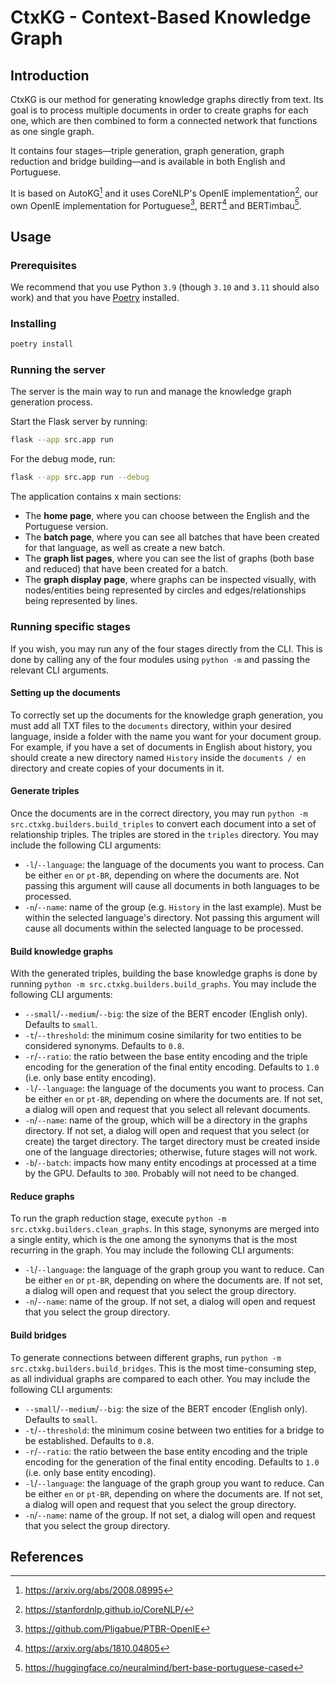 # CtxKG - Context-Based Knowledge Graph

## Introduction

CtxKG is our method for generating knowledge graphs directly from text. Its goal is to process multiple documents in order to create graphs for each one, which are then combined to form a connected network that functions as one single graph.

It contains four stages—triple generation, graph generation, graph reduction and bridge building—and is available in both English and Portuguese.

It is based on AutoKG[^1] and it uses CoreNLP's OpenIE implementation[^2], our own OpenIE implementation for Portuguese[^3], BERT[^4] and BERTimbau[^5].

## Usage

### Prerequisites

We recommend that you use Python `3.9` (though `3.10` and `3.11` should also work) and that you have [Poetry](https://python-poetry.org/) installed. 

### Installing

```sh
poetry install
```

### Running the server

The server is the main way to run and manage the knowledge graph generation process.

Start the Flask server by running:
```sh
flask --app src.app run
```

For the debug mode, run:
```sh
flask --app src.app run --debug
```

The application contains x main sections:

- The **home page**, where you can choose between the English and the Portuguese version.
- The **batch page**, where you can see all batches that have been created for that language, as well as create a new batch.
- The **graph list pages**, where you can see the list of graphs (both base and reduced) that have been created for a batch.
- The **graph display page**, where graphs can be inspected visually, with nodes/entities being represented by circles and edges/relationships being represented by lines.

### Running specific stages

If you wish, you may run any of the four stages directly from the CLI. This is done by calling any of the four modules using `python -m` and passing the relevant CLI arguments.

#### Setting up the documents

To correctly set up the documents for the knowledge graph generation, you must add all TXT files to the `documents` directory, within your desired language, inside a folder with the name you want for your document group. For example, if you have a set of documents in English about history, you should create a new directory named `History` inside the `documents / en` directory and create copies of your documents in it. 

#### Generate triples

Once the documents are in the correct directory, you may run `python -m src.ctxkg.builders.build_triples` to convert each document into a set of relationship triples. The triples are stored in the `triples` directory. You may include the following CLI arguments:

- `-l`/`--language`: the language of the documents you want to process. Can be either `en` or `pt-BR`, depending on where the documents are. Not passing this argument will cause all documents in both languages to be processed.
- `-n`/`--name`: name of the group (e.g. `History` in the last example). Must be within the selected language's directory. Not passing this argument will cause all documents within the selected language to be processed.

#### Build knowledge graphs

With the generated triples, building the base knowledge graphs is done by running `python -m src.ctxkg.builders.build_graphs`. You may include the following CLI arguments:
- `--small`/`--medium`/`--big`: the size of the BERT encoder (English only). Defaults to `small`.
- `-t`/`--threshold`: the minimum cosine similarity for two entities to be considered synonyms. Defaults to `0.8`.
- `-r`/`--ratio`: the ratio between the base entity encoding and the triple encoding for the generation of the final entity encoding. Defaults to `1.0` (i.e. only base entity encoding).
- `-l`/`--language`: the language of the documents you want to process. Can be either `en` or `pt-BR`, depending on where the documents are. If not set, a dialog will open and request that you select all relevant documents.
- `-n`/`--name`: name of the group, which will be a directory in the graphs directory. If not set, a dialog will open and request that you select (or create) the target directory. The target directory must be created inside one of the language directories; otherwise, future stages will not work.
- `-b`/`--batch`: impacts how many entity encodings at processed at a time by the GPU. Defaults to `300`. Probably will not need to be changed.

#### Reduce graphs

To run the graph reduction stage, execute `python -m src.ctxkg.builders.clean_graphs`. In this stage, synonyms are merged into a single entity, which is the one among the synonyms that is the most recurring in the graph. You may include the following CLI arguments:

- `-l`/`--language`: the language of the graph group you want to reduce. Can be either `en` or `pt-BR`, depending on where the documents are. If not set, a dialog will open and request that you select the group directory.
- `-n`/`--name`: name of the group. If not set, a dialog will open and request that you select the group directory.

#### Build bridges

To generate connections between different graphs, run `python -m src.ctxkg.builders.build_bridges`. This is the most time-consuming step, as all individual graphs are compared to each other. You may include the following CLI arguments:

- `--small`/`--medium`/`--big`: the size of the BERT encoder (English only). Defaults to `small`.
- `-t`/`--threshold`: the minimum cosine between two entities for a bridge to be established. Defaults to `0.8`.
- `-r`/`--ratio`: the ratio between the base entity encoding and the triple encoding for the generation of the final entity encoding. Defaults to `1.0` (i.e. only base entity encoding).
- `-l`/`--language`: the language of the graph group you want to reduce. Can be either `en` or `pt-BR`, depending on where the documents are. If not set, a dialog will open and request that you select the group directory.
- `-n`/`--name`: name of the group. If not set, a dialog will open and request that you select the group directory.

## References

[^1]: https://arxiv.org/abs/2008.08995
[^2]: https://stanfordnlp.github.io/CoreNLP/
[^3]: https://github.com/Pligabue/PTBR-OpenIE
[^4]: https://arxiv.org/abs/1810.04805
[^5]: https://huggingface.co/neuralmind/bert-base-portuguese-cased